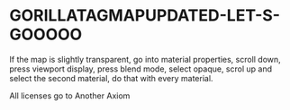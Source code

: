 # GORILLATAGMAPUPDATED-LET-S-GOOOOO
If the map is slightly transparent, go into material properties, scroll down, press viewport display, press blend mode, select opaque, scrol up and select the second material, do that with every material.


All licenses go to Another Axiom
